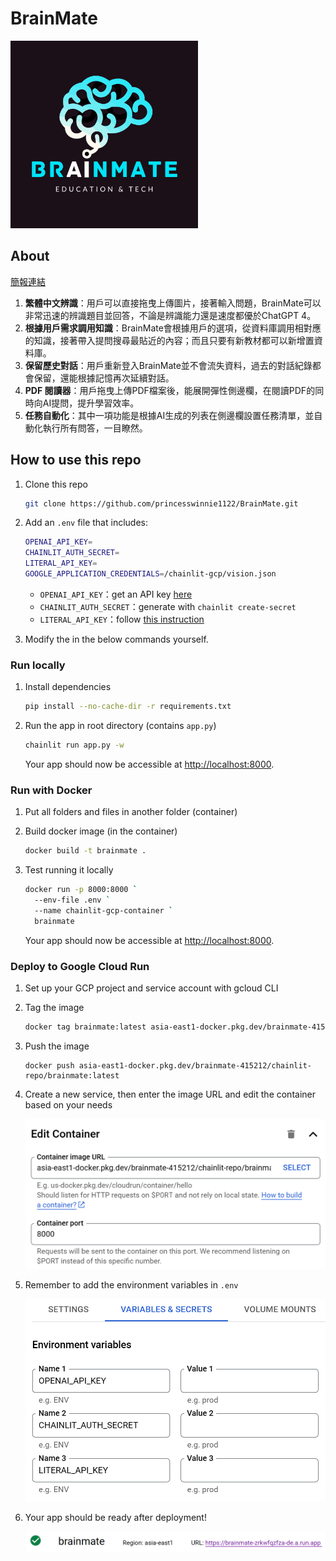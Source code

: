 # BrainMate

<img src="./public/avatar.png" alt="drawing" width="300"/>

## About

[簡報連結](https://www.canva.com/design/DAF-GqnHNtE/s6xV3q02vMmpF5eYIRLlPQ/view?utm_content=DAF-GqnHNtE&utm_campaign=designshare&utm_medium=link&utm_source=editor)

1. **繁體中文辨識**：用戶可以直接拖曳上傳圖片，接著輸入問題，BrainMate可以非常迅速的辨識題目並回答，不論是辨識能力還是速度都優於ChatGPT 4。
2. **根據用戶需求調用知識**：BrainMate會根據用戶的選項，從資料庫調用相對應的知識，接著帶入提問搜尋最貼近的內容；而且只要有新教材都可以新增置資料庫。
3. **保留歷史對話**：用戶重新登入BrainMate並不會流失資料，過去的對話紀錄都會保留，還能根據記憶再次延續對話。
4. **PDF 閱讀器**：用戶拖曳上傳PDF檔案後，能展開彈性側邊欄，在閱讀PDF的同時向AI提問，提升學習效率。
5. **任務自動化**：其中一項功能是根據AI生成的列表在側邊欄設置任務清單，並自動化執行所有問答，一目瞭然。



## How to use this repo

1. Clone this repo

   ```bash
   git clone https://github.com/princesswinnie1122/BrainMate.git
   ```

2. Add an `.env` file that includes: 

   ```bash
   OPENAI_API_KEY=
   CHAINLIT_AUTH_SECRET=
   LITERAL_API_KEY=
   GOOGLE_APPLICATION_CREDENTIALS=/chainlit-gcp/vision.json
   ```

   - `OPENAI_API_KEY`：get an API key [here](https://platform.openai.com/docs/overview)
   - `CHAINLIT_AUTH_SECRET`：generate with `chainlit create-secret`
   - `LITERAL_API_KEY`：follow [this instruction](https://docs.chainlit.io/data-persistence/overview)

3. Modify the <names> in the below commands yourself.

### Run locally

1. Install dependencies

   ```bash
   pip install --no-cache-dir -r requirements.txt
   ```

2. Run the app in root directory (contains `app.py`)

   ```bash
   chainlit run app.py -w
   ```

   Your app should now be accessible at [http://localhost:8000](http://localhost:8000/).

### Run with Docker

1. Put all folders and files in another folder (container)

2. Build docker image (in the container)

   ```bash
   docker build -t brainmate .
   ```

3. Test running it locally

   ```bash
   docker run -p 8000:8000 `
     --env-file .env `
     --name chainlit-gcp-container `
     brainmate
   ```

   Your app should now be accessible at [http://localhost:8000](http://localhost:8000/).

### Deploy to Google Cloud Run

1. Set up your GCP project and service account with gcloud CLI

2. Tag the image

   ```bash
   docker tag brainmate:latest asia-east1-docker.pkg.dev/brainmate-415212/chainlit-repo/brainmate:latest
   ```

3. Push the image

   ```
   docker push asia-east1-docker.pkg.dev/brainmate-415212/chainlit-repo/brainmate:latest
   ```

4. Create a new service, then enter the image URL and edit the container based on your needs

   ![edit_container](./images/edit_container.png)

5. Remember to add the environment variables in `.env`

   ![env](./images/env.png)

6. Your app should be ready after deployment!

   ![env](./images/done.png)
